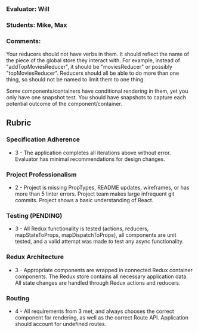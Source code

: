 ### Evaluator: Will
### Students: Mike, Max
### Comments:

Your reducers should not have verbs in them. It should reflect the name of the piece of the global store they interact with. For example, instead of "addTopMoviesReducer", it should be "moviesReducer" or possibly "topMoviesReducer". Reducers should all be able to do more than one thing, so should not be named to limit them to one thing.

Some components/containers have conditional rendering in them, yet you only have one snapshot test. You should have snapshots to capture each potential outcome of the component/container.

## Rubric

### Specification Adherence

* 3 - The application completes all iterations above without error. Evaluator has minimal
  recommendations for design changes.

### Project Professionalism

* 2 - Project is missing PropTypes, README updates, wireframes, or has more
  than 5 linter errors. Project team makes large infrequent git commits.
  Project shows a basic understanding of React.

### Testing (PENDING)

* 3 - All Redux functionality is tested (actions, reducers, mapStateToProps, mapDispatchToProps), all components are unit tested, and a valid attempt was made to test any async functionality.

### Redux Architecture

* 3 - Appropriate components are wrapped in connected Redux container components. The Redux store contains all necessary      application data. All state changes are handled through Redux actions and reducers.

### Routing

* 4 - All requirements from 3 met, and always chooses the correct component for
  rendering, as well as the correct Route API. Application should account for
  undefined routes.
